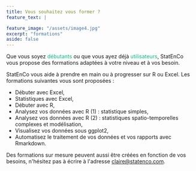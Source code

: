 ```yaml
---
title: Vous souhaitez vous former ?
feature_text: |

feature_image: "/assets/image4.jpg"
excerpt: "formations"
aside: false
---
```


Que vous soyez <span style="color: #05bf85">débutants</span> ou que vous ayez déjà <span style="color: #05bf85">utilisateurs</span>, StatEnCo vous propose des formations adaptées à votre niveau et à vos besoin.

StatEnCo vous aide à prendre en main ou à progresser sur R ou Excel. Les formations suivantes vous sont proposées : 
  - Débuter avec Excel,
  - Statistiques avec Excel,
  - Débuter avec R,
  - Analysez vos données avec R (1) : statistique simples,
  - Analysez vos données avec R (2) : statistiques spatio-temporelles complexes et modélisation,
  - Visualisez vos données sous ggplot2,
  - Automatisez le traitement de vos données et vos rapports avec Rmarkdown.

Des formations sur mesure peuvent aussi être créées en fonction de vos besoins, n'hésitez pas à écrire à l'adresse claire@statenco.com.


